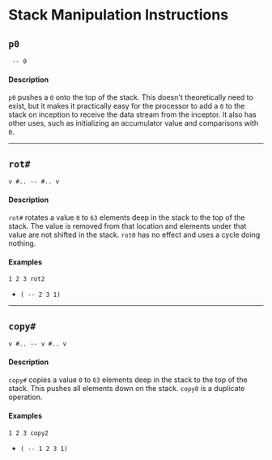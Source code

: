 # Stack Manipulation Instructions

## `p0`
` -- 0`

#### Description
`p0` pushes a `0` onto the top of the stack. This doesn't theoretically need to exist, but it makes it practically easy for the processor to add a `0` to the stack on inception to receive the data stream from the inceptor. It also has other uses, such as initializing an accumulator value and comparisons with `0`.

----------

## `rot#`
`v #.. -- #.. v`

#### Description
`rot#` rotates a value `0` to `63` elements deep in the stack to the top of the stack. The value is removed from that location and elements under that value are not shifted in the stack. `rot0` has no effect and uses a cycle doing nothing.

#### Examples
```
1 2 3 rot2
```
- `( -- 2 3 1)`

----------

## `copy#`
`v #.. -- v #.. v`

#### Description
`copy#` copies a value `0` to `63` elements deep in the stack to the top of the stack. This pushes all elements down on the stack. `copy0` is a duplicate operation.

#### Examples
```
1 2 3 copy2
```
- `( -- 1 2 3 1)`
